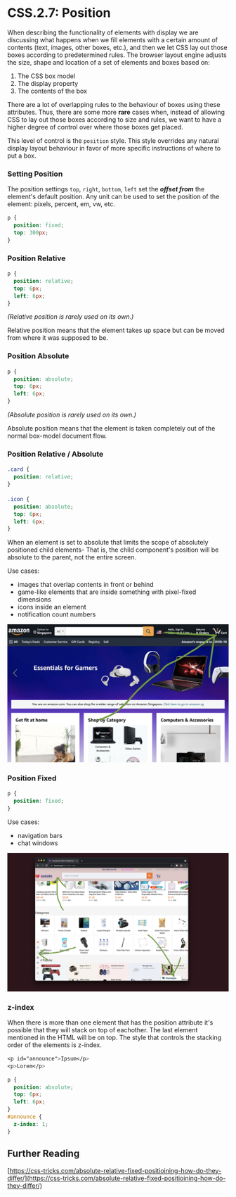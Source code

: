 # CSS.2.7: Position

When describing the functionality of elements with display we are discussing what happens when we fill elements with a certain amount of contents (text, images, other boxes, etc.), and then we let CSS lay out those boxes according to predetermined rules. The browser layout engine adjusts the size, shape and location of a set of elements and boxes based on:

1. The CSS box model
2. The display property
3. The contents of the box

There are a lot of overlapping rules to the behaviour of boxes using these attributes. Thus, there are some more **rare** cases when, instead of allowing CSS to lay out those boxes according to size and rules, we want to have a higher degree of control over where those boxes get placed.

This level of control is the `position` style. This style overrides any natural display layout behaviour in favor of more specific instructions of where to put a box.

### Setting Position

The position settings `top`, `right`, `bottom`, `left` set the _**offset from**_ the element's default position. Any unit can be used to set the position of the element: pixels, percent, em, vw, etc.

```css
p {
  position: fixed;
  top: 300px;
}
```

### Position Relative

```css
p {
  position: relative;
  top: 6px;
  left: 6px;
}
```

_(Relative position is rarely used on its own.)_

Relative position means that the element takes up space but can be moved from where it was supposed to be.

### Position Absolute

```css
p {
  position: absolute;
  top: 6px;
  left: 6px;
}
```

_(Absolute position is rarely used on its own.)_

Absolute position means that the element is taken completely out of the normal box-model document flow.

### Position Relative / Absolute

```css
.card {
  position: relative;
}

.icon {
  position: absolute;
  top: 6px;
  left: 6px;
}
```

When an element is set to absolute that limits the scope of absolutely positioned child elements- That is, the child component's position will be absolute to the parent, not the entire screen.

Use cases:

* images that overlap contents in front or behind
* game-like elements that are inside something with pixel-fixed dimensions
* icons inside an element
* notification count numbers

![](<../../.gitbook/assets/Screen Shot 2021-07-21 at 8.09.13 PM 1.png>)

### Position Fixed

```css
p {
  position: fixed;
}
```

Use cases:

* navigation bars
* chat windows

![](<../../.gitbook/assets/Screen Shot 2021-07-21 at 8.05.02 PM.png>)

### z-index

When there is more than one element that has the position attribute it's possible that they will stack on top of eachother. The last element mentioned in the HTML will be on top. The style that controls the stacking order of the elements is z-index.

```css
<p id="announce">Ipsum</p>
<p>Lorem</p>
```

```css
p {
  position: absolute;
  top: 6px;
  left: 6px;
}
#announce {
  z-index: 1;
}
```

## Further Reading

[https://css-tricks.com/absolute-relative-fixed-positioining-how-do-they-differ/](https://css-tricks.com/absolute-relative-fixed-positioining-how-do-they-differ/)
